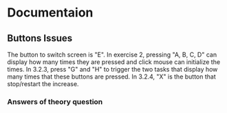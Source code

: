 # Documentaion
## Buttons Issues
The button to switch screen is "E".
In exercise 2, pressing "A, B, C, D" can display how many times they are pressed and click mouse can initialize the times.
In 3.2.3, press "G" and "H" to trigger the two tasks that display how many times that these buttons are pressed.
In 3.2.4, "X" is the button that stop/restart the increase.

### Answers of theory question

